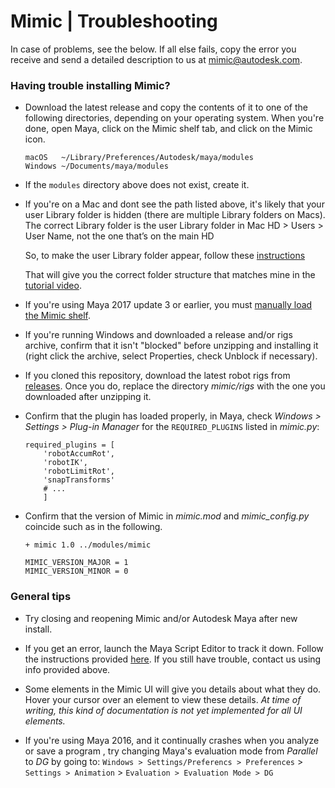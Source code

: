 # Mimic | Troubleshooting

In case of problems, see the below. If all else fails, copy the error you
receive and send a detailed description to us at [mimic@autodesk.com](mailto:mimic@autodesk.com).


### Having trouble installing  Mimic?

- Download the latest release and copy the contents of it to one of the following
  directories, depending on your operating system. When you're done, open Maya,
  click on the Mimic shelf tab, and click on the Mimic icon.

    ```
    macOS   ~/Library/Preferences/Autodesk/maya/modules
    Windows ~/Documents/maya/modules
    ```

- If the `modules` directory above does not exist, create it.

- If you're on a Mac and dont see the path listed above, it's likely that
  your user Library folder is hidden (there are multiple Library folders on Macs).
  The correct Library folder is the user Library folder in Mac HD > Users > User Name, 
  not the one that’s on the main HD
 
  So, to make the user Library folder appear, follow these [instructions](http://osxdaily.com/2013/10/28/show-user-library-folder-os-x-mavericks/)
 
  That will give you the correct folder structure that matches mine in the [tutorial video](https://youtu.be/bc3SqEXcE5Q).

- If you're using Maya 2017 update 3 or earlier, you must
  [manually load the Mimic shelf](https://youtu.be/bc3SqEXcE5Q?t=1m46s).
  
- If you're running Windows and downloaded a release and/or rigs archive,
  confirm that it isn't "blocked" before unzipping and installing it (right click
  the archive, select Properties, check Unblock if necessary).
  
- If you cloned this repository, download the latest robot rigs from
  [releases](https://github.com/AutodeskRoboticsLab/Mimic/releases). Once you do,
  replace the directory *mimic/rigs* with the one you downloaded after unzipping it.
  
- Confirm that the plugin has loaded properly, in Maya, check
  *Windows > Settings > Plug-in Manager* for the `REQUIRED_PLUGINS` listed in
  *mimic.py*:

    ```
    required_plugins = [
        'robotAccumRot',
        'robotIK',
        'robotLimitRot',
        'snapTransforms'
        # ...
        ]
    ```
    
- Confirm that the version of Mimic in *mimic.mod* and *mimic_config.py* coincide
  such as in the following.

    ```
    + mimic 1.0 ../modules/mimic
    ``` 
    
    ```
    MIMIC_VERSION_MAJOR = 1
    MIMIC_VERSION_MINOR = 0
    ```


### General tips

- Try closing and reopening Mimic and/or Autodesk Maya after new install.

- If you get an error, launch the Maya Script Editor to track it down. Follow the
  instructions provided [here](https://knowledge.autodesk.com/support/maya/learn-explore/caas/CloudHelp/cloudhelp/2016/ENU/Maya/files/GUID-7C861047-C7E0-4780-ACB5-752CD22AB02E-htm.html).
  If you still have trouble, contact us using info provided above.
  
- Some elements in the Mimic UI will give you details about what they do.
  Hover your cursor over an element to view these details. *At time of writing,
  this kind of documentation is not yet implemented for all UI elements.*

- If you're using Maya 2016, and it continually crashes when you  analyze or 
  save a program , try  changing Maya's evaluation mode from *Parallel* to *DG* by going to: 
  `Windows > Settings/Preferencs > Preferences` > 
  `Settings > Animation` > 
  `Evaluation > Evaluation Mode > DG`

#
